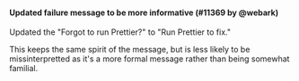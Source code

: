 #### Updated failure message to be more informative (#11369 by @webark)

Updated the "Forgot to run Prettier?" to "Run Prettier to fix."

This keeps the same spirit of the message, but is less likely to be
missinterpretted as it's a more formal message rather than being
somewhat familial.
